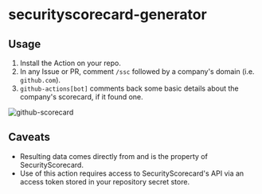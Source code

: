 # securityscorecard-generator

## Usage

1. Install the Action on your repo.
2. In any Issue or PR, comment `/ssc` followed by a company's domain (i.e. `github.com`).
3. `github-actions[bot]` comments back some basic details about the company's scorecard, if it found one.

![github-scorecard](https://user-images.githubusercontent.com/29130874/77120206-7dff2a80-69f5-11ea-816b-b06889c51fd6.png)

## Caveats

- Resulting data comes directly from and is the property of SecurityScorecard.
- Use of this action requires access to SecurityScorecard's API via an access token stored in your repository secret store.

